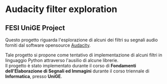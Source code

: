 # Audacity filter exploration
## FESI UniGE Project

Questo progetto riguarda l'esplorazione di alcuni dei filtri su segnali audio forniti dal software opensource [Audacity](https://www.audacityteam.org/).  

Tale progetto si propone come tentativo di implementazione di alcuni filtri in linguaggio Python attraverso l'ausilio di alcune librerie.  
Il progetto è stato implementato durante il corso di **Fondamenti dell'Elaborazione di Segnali ed Immagini** durante il corso triennale di **Informatica**, presso **UniGE**. 

